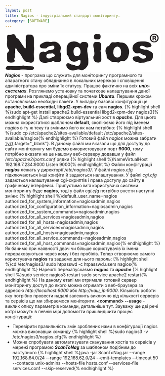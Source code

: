 ```yaml
---
layout: post
title: Nagios - індустріальний стандарт моніторингу.
category: [SOFTWARE]
---
```

![nagios logo](/media/nagios.png?style=head)  
***Nagios*** - програма що служить для моніторингу програмного та апаратного
стану обладнання в локальних мережах і сповіщення адміністратора про
зміни їх статусу. Працює фактично на всіх ***unix-системах***. Розглянемо
установку та початкове налаштування даної програми на прикладі
операційної системи ***Ubuntu***.<!--more-->
Першим кроком встановлюємо необхідні пакети. У випадку базової
конфігурації це **apache**, **build-essential**, **libgd2-xpm-dev** та сам **nagios**.
    {% highlight shell %}sudo apt-get install apache2 build-essential libgd2-xpm-dev nagios3{% endhighlight %}
Далі створюємо віртуальний хост в ***apache***. Для цього можна скористатися
шаблоном **default**, скопіюємо його під іменем *nagios* в ту ж теку та
змінимо його як нам потрібно:
    {% highlight shell %}sudo cp /etc/apache2/sites-available/default /etc/apache2/sites-available/nagios{% endhighlight %}
Готовий файл *nagios* можна забрати [тут](https://goo.gl/ "nagios cfg"){:target="_blank"}.
В даному файлі ми вказали що для доступу до сайту моніторингу ми будемо
використовувати порт **9000**, тому потрібно вказати на це нашому
веб-серверу додавши у файл */etc/apache2/ports.conf* рядки
  {% highlight shell %}NameVirtualHost 192.168.7.234:9000
Listen 9000{% endhighlight %}
Файли конфігурації ***nagios*** лежать у директорії */etc/nagios3/*. У файлі
*nagios.cfg* підключаються інші конфіги й задаються налаштування. У файлі
*cgi.cfg* задаються налаштування cgi-скриптів і права доступу до сайту в
графічному інтерфейсі. Припустимо ім'я користувача системи моніторингу
буде **nagios**, тоді у файл *cgi.cfg* потрібно внести наступні зміни:
  {% highlight shell %}default_user_name=nagios
authorized_for_system_information=nagiosadmin,nagios
authorized_for_configuration_information=nagiosadmin,nagios
authorized_for_system_commands=nagiosadmin,nagios
authorized_for_all_services=nagiosadmin,nagios
authorized_for_all_hosts=nagiosadmin,nagios
authorized_for_all_services=nagiosadmin,nagios
authorized_for_all_hosts=nagiosadmin,nagios
authorized_for_all_service_commands=nagiosadmin,nagios
authorized_for_all_host_commands=nagiosadmin,nagios{% endhighlight %}
Як бачимо при наявності двоч чи більше користувачів їх імена перераховуються через кому і без пробілів.
Тепер створюємо самого користувача **nagios** та задаємо для нього пароль:
    {% highlight shell %}cd  /etc/nagios3/
sudo htpasswd -c htpasswd.users nagios{% endhighlight %}
Нарешті перезапускаємо ***nagios*** та ***apache***
    {% highlight shell %}sudo service nagios3 restart
sudo service apache2 restart{% endhighlight %}
На даному етапі ми отримали готовий сервер моніторингу доступ до якого
можна отримати з веб-браузера за адресою *http://localhost:9000* або
*http://наш_ір:9000*.
Кількість роботи яку потрібно провести надалі залежить виключно від кількості серверів та сервісів що ми збираємося моніторити.
**&lt;command&gt; --usage** - виклик опису параметрів команди, детальніше тут.
Зауважу ще дві речі котрі можуть в певній мірі допомогти пришвидшити процес конфігурації:

-  Перевірити правильність змін зроблених нами в конфігурації nagios
можна виконавши команду
    {% highlight shell %}sudo  nagios3 -v  /etc/nagios3/nagios.cfg{% endhighlight %}
-  Можна спробувати автоматизувати сканування хостів та сервісів у мережі програмою ***ScanToNag*** за шаблоном подібним до наступного
    {% highlight shell %}java -jar ScanToNag.jar --range 192.168.64.0/24 --range 192.168.62.0/24 --emit-templates --timeout 50 --contacts unix-admins --hosts-file hosts.conf --services-file services.conf --skip-reserved{% endhighlight %}
